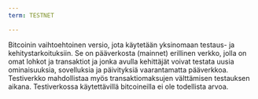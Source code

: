 ```yaml
---
term: TESTNET

---
```

Bitcoinin vaihtoehtoinen versio, jota käytetään yksinomaan testaus- ja kehitystarkoituksiin. Se on pääverkosta (mainnet) erillinen verkko, jolla on omat lohkot ja transaktiot ja jonka avulla kehittäjät voivat testata uusia ominaisuuksia, sovelluksia ja päivityksiä vaarantamatta pääverkkoa. Testiverkko mahdollistaa myös transaktiomaksujen välttämisen testauksen aikana. Testiverkossa käytettävillä bitcoineilla ei ole todellista arvoa.